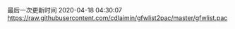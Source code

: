 最后一次更新时间 2020-04-18 04:30:07
https://raw.githubusercontent.com/cdlaimin/gfwlist2pac/master/gfwlist.pac


